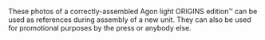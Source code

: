 These photos of a correctly-assembled Agon light ORIGINS edition™ can be used as references during assembly of a new unit. They can also be used for promotional purposes by the press or anybody else.
